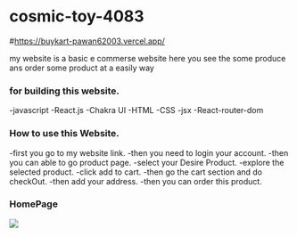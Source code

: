# cosmic-toy-4083
#https://buykart-pawan62003.vercel.app/


my website is a basic e commerse website here you see the some produce
ans order some product at a easily way

### for building this website.

-javascript
-React.js
-Chakra UI
-HTML
-CSS
-jsx
-React-router-dom

 ### How to use this Website.
-first you go to my website link.
-then you need to login your account.
-then you can able to go product page.
-select your Desire Product.
-explore the selected product.
-click add to cart.
-then go the cart section and do checkOut.
-then add your address.
-then you can order this product.

<h3>HomePage</h3>
<img src="C:\Users\abhig\OneDrive\Pictures\Screenshots\Screenshot 2023-04-03 140916.png"/>
